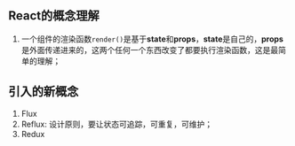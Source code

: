 ## React的概念理解

1. 一个组件的渲染函数`render()`是基于**state**和**props**，**state**是自己的，**props**是外面传递进来的，这两个任何一个东西改变了都要执行渲染函数，这是最简单的理解；

## 引入的新概念

1. Flux
2. Reflux: 设计原则，要让状态可追踪，可重复，可维护；
3. Redux